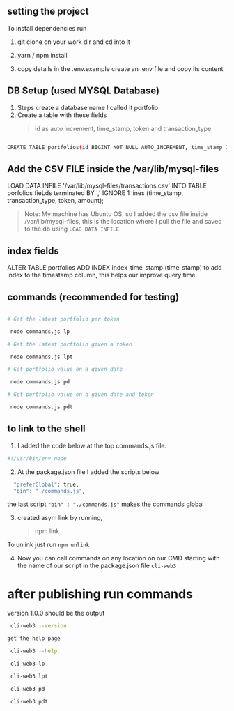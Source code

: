 ## setting the project

To install dependencies run

1. git clone on your work dir and cd into it

2. yarn / npm install

3. copy details in the .env.example create an .env file and copy its content

## DB Setup (used MYSQL Database)

1. Steps create a database name I called it portfolio
2. Create a table with these fields
   > id as auto increment, time_stamp, token and transaction_type

```bash

CREATE TABLE portfolios(id BIGINT NOT NULL AUTO_INCREMENT, time_stamp INT NOT NULL, transaction_type VARCHAR(10) NOT NULL,token VARCHAR(10) NOT NULL, amount INT NOT NULL, PRIMARY KEY(id))

```

## Add the CSV FILE inside the /var/lib/mysql-files

LOAD DATA INFILE '/var/lib/mysql-files/transactions.csv' INTO TABLE porfolios fieLds terminated BY ',' IGNORE 1 lines (time_stamp, transaction_type, token, amount);

> Note: My machine has Ubuntu OS, so I added the csv file inside /var/lib/mysql-files, this is the location where I pull the file and saved to the db using `LOAD DATA INFILE`.

## index fields

ALTER TABLE portfolios ADD INDEX index_time_stamp (time_stamp) to add index to the timestamp column, this helps our improve query time.


## commands (recommended for testing)

```bash

# Get the latest portfolio per token

 node commands.js lp 

# Get the latest portfolio given a token

 node commands.js lpt 

# Get portfolio value on a given date

 node commands.js pd 

# Get portfolio value on a given date and token

 node commands.js pdt 

```


## to link to the shell 

1. I added the code below at the top commands.js file.

```js
#!/usr/bin/env node
```

2. At the package.json file I added the scripts below

```bash
  "preferGlobal": true,
  "bin": "./commands.js",
```

the last script `"bin" : "./commands.js"` makes the commands global

3. created asym link by running,
   > npm link

To unlink just run `npm unlink`

4. Now you can call commands on any location on our CMD starting with the name of our script in the package.json file `cli-web3`

# after publishing run commands

version 1.0.0 should be the output
```bash
 cli-web3 --version

get the help page

 cli-web3 --help 

 cli-web3 lp 

 cli-web3 lpt

 cli-web3 pd 

 cli-web3 pdt

```
